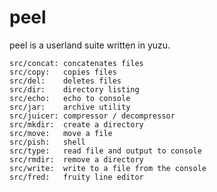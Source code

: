 # peel

peel is a userland suite written in yuzu.

	src/concat:	concatenates files
	src/copy:	copies files
	src/del:	deletes files
	src/dir:	directory listing
	src/echo:	echo to console
	src/jar:	archive utility
	src/juicer:	compressor / decompressor
	src/mkdir:	create a directory
	src/move:	move a file
	src/pish:	shell
	src/type:	read file and output to console
	src/rmdir:	remove a directory
	src/write:	write to a file from the console
	src/fred:	fruity line editor
